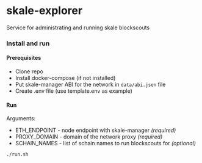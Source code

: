 # skale-explorer
Service for administrating and running skale blockscouts

### Install and run

#### Prerequisites
- Clone repo
- Install docker-compose (if not installed)
- Put skale-manager ABI for the network in `data/abi.json` file
- Create .env file (use template.env as example)

#### Run

Arguments:
- ETH_ENDPOINT - node endpoint with skale-manager _(required)_ 
- PROXY_DOMAIN - domain of the network proxy _(required)_
- SCHAIN_NAMES - list of schain names to run blockscouts for _(optional)_

```
./run.sh
```